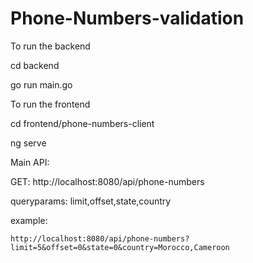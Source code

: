 # Phone-Numbers-validation

To run the backend

  cd backend
  
  go run main.go
  
To run the frontend

  cd frontend/phone-numbers-client
  
  ng serve
  
Main API: 

  GET: http://localhost:8080/api/phone-numbers
  
  queryparams: limit,offset,state,country
  
  example: 
  
    http://localhost:8080/api/phone-numbers?limit=5&offset=0&state=0&country=Morocco,Cameroon
